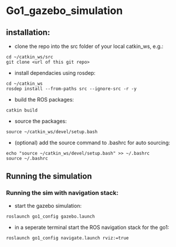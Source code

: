 # Go1_gazebo_simulation



## installation:

- clone the repo into the src folder of your local catkin_ws, e.g.:
```
cd ~/catkin_ws/src
git clone <url of this git repo>
```
- install dependacies using rosdep:
```
cd ~/catkin_ws
rosdep install --from-paths src --ignore-src -r -y
```
- build the ROS packages:
```
catkin build
```
- source the packages:
```
source ~/catkin_ws/devel/setup.bash
```
- (optional) add the source command to .bashrc for auto sourcing:
```
echo "source ~/catkin_ws/devel/setup.bash" >> ~/.bashrc
source ~/.bashrc
```


## Running the simulation
### Running the sim with navigation stack:

- start the gazebo simulation:
```
roslaunch go1_config gazebo.launch
```
- in a seperate terminal start the ROS navigation stack for the go1:
```
roslaunch go1_config navigate.launch rviz:=true
```